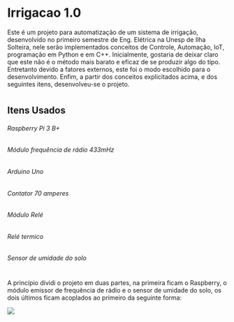 # Irrigacao 1.0
Este é um projeto para automatização de um sistema de irrigação, desenvolvido no primeiro semestre de Eng. Elétrica na Unesp de Ilha Solteira, nele serão implementados conceitos de Controle, Automação, IoT, programação em Python e em C++.
Inicialmente, gostaria de deixar claro que este não é o método mais barato e eficaz de se produzir algo do tipo. Entretanto devido a fatores externos, este foi o modo escolhido para o desenvolvimento.
Enfim, a partir dos conceitos explicitados acima, e dos seguintes itens, desenvolveu-se o projeto.
#
## Itens Usados
###### Raspberry Pi 3 B+                           
###### Módulo frequência de rádio 433mHz
###### Arduino Uno                                  
###### Contator 70 amperes
###### Módulo Relé                                  
###### Relé termico
###### Sensor de umidade do solo
#
A princípio dividi o projeto em duas partes, na primeira ficam o Raspberry, o módulo emissor de frequência de rádio e o sensor de umidade do solo, os dois últimos ficam acoplados ao primeiro da seguinte forma:

<img src=”https://github.com/T635/Irrigacao/blob/master/Imagens/Circuito%20raspberry.png”>
